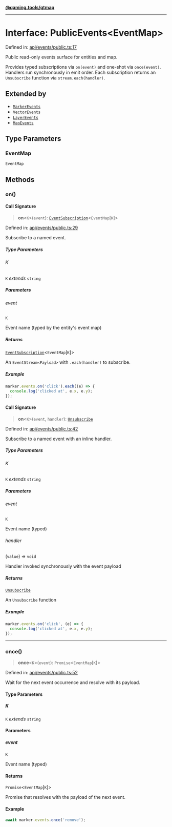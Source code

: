 [**@gaming.tools/gtmap**](README.md)

***

# Interface: PublicEvents\<EventMap\>

Defined in: [api/events/public.ts:17](https://github.com/gamingtools/gt-map/blob/37582d0663306e25f7b67e6e3ae4390bd14c21af/packages/gtmap/src/api/events/public.ts#L17)

Public read-only events surface for entities and map.

Provides typed subscriptions via `on(event)` and one-shot via `once(event)`.
Handlers run synchronously in emit order. Each subscription returns an
`Unsubscribe` function via `stream.each(handler)`.

## Extended by

- [`MarkerEvents`](Interface.MarkerEvents.md)
- [`VectorEvents`](Interface.VectorEvents.md)
- [`LayerEvents`](Interface.LayerEvents.md)
- [`MapEvents`](Interface.MapEvents.md)

## Type Parameters

### EventMap

`EventMap`

## Methods

### on()

#### Call Signature

> **on**\<`K`\>(`event`): [`EventSubscription`](Interface.EventSubscription.md)\<`EventMap`\[`K`\]\>

Defined in: [api/events/public.ts:29](https://github.com/gamingtools/gt-map/blob/37582d0663306e25f7b67e6e3ae4390bd14c21af/packages/gtmap/src/api/events/public.ts#L29)

Subscribe to a named event.

##### Type Parameters

###### K

`K` *extends* `string`

##### Parameters

###### event

`K`

Event name (typed by the entity's event map)

##### Returns

[`EventSubscription`](Interface.EventSubscription.md)\<`EventMap`\[`K`\]\>

An `EventStream<Payload>` with `.each(handler)` to subscribe.

##### Example

```ts
marker.events.on('click').each((e) => {
  console.log('clicked at', e.x, e.y);
});
```

#### Call Signature

> **on**\<`K`\>(`event`, `handler`): [`Unsubscribe`](TypeAlias.Unsubscribe.md)

Defined in: [api/events/public.ts:42](https://github.com/gamingtools/gt-map/blob/37582d0663306e25f7b67e6e3ae4390bd14c21af/packages/gtmap/src/api/events/public.ts#L42)

Subscribe to a named event with an inline handler.

##### Type Parameters

###### K

`K` *extends* `string`

##### Parameters

###### event

`K`

Event name (typed)

###### handler

(`value`) => `void`

Handler invoked synchronously with the event payload

##### Returns

[`Unsubscribe`](TypeAlias.Unsubscribe.md)

An `Unsubscribe` function

##### Example

```ts
marker.events.on('click', (e) => {
  console.log('clicked at', e.x, e.y);
});
```

***

### once()

> **once**\<`K`\>(`event`): `Promise`\<`EventMap`\[`K`\]\>

Defined in: [api/events/public.ts:52](https://github.com/gamingtools/gt-map/blob/37582d0663306e25f7b67e6e3ae4390bd14c21af/packages/gtmap/src/api/events/public.ts#L52)

Wait for the next event occurrence and resolve with its payload.

#### Type Parameters

##### K

`K` *extends* `string`

#### Parameters

##### event

`K`

Event name (typed)

#### Returns

`Promise`\<`EventMap`\[`K`\]\>

Promise that resolves with the payload of the next event.

#### Example

```ts
await marker.events.once('remove');
```

